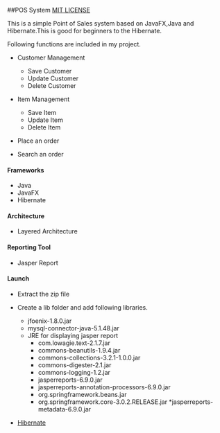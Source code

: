 
##POS System 
[MIT LICENSE](LICENSE)


This is a simple Point of Sales system based on JavaFX,Java and Hibernate.This is good for beginners to the Hibernate.

Following functions are included in my project.  
* Customer Management
    * Save Customer
    * Update Customer
    * Delete Customer
    
* Item Management
    * Save Item
    * Update Item
    * Delete Item
    
* Place an order

* Search an order

#### Frameworks
* Java
* JavaFX
* Hibernate

#### Architecture
* Layered Architecture

#### Reporting Tool
* Jasper Report

#### Launch
* Extract the zip file
* Create a lib folder and add following libraries.
    * jfoenix-1.8.0.jar
    * mysql-connector-java-5.1.48.jar
    * JRE for displaying jasper report
        * com.lowagie.text-2.1.7.jar
        * commons-beanutils-1.9.4.jar
        * commons-collections-3.2.1-1.0.0.jar
        * commons-digester-2.1.jar
        * commons-logging-1.2.jar
        * jasperreports-6.9.0.jar
        * jasperreports-annotation-processors-6.9.0.jar
        * org.springframework.beans.jar
        * org.springframework.core-3.0.2.RELEASE.jar
        *jasperreports-metadata-6.9.0.jar
        
   
 * [Hibernate](https://docs.jboss.org/hibernate/orm/5.4/userguide/html_single/Hibernate_User_Guide.html)
 
    


